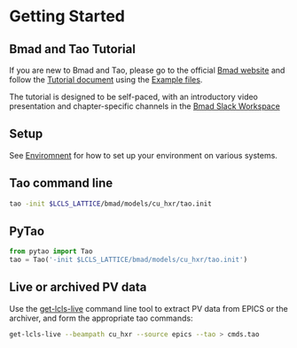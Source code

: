 # Getting Started



## Bmad and Tao Tutorial

If you are new to Bmad and Tao, please go to the official [Bmad website](https://www.classe.cornell.edu/bmad/) and follow the [Tutorial document](https://www.classe.cornell.edu/bmad/tutorial_bmad_tao.pdf) using the [Example files](https://www.classe.cornell.edu/bmad/tutorial_bmad_tao_files/).

The tutorial is designed to be self-paced, with an introductory video presentation and chapter-specific channels in the [Bmad Slack Workspace](http://bmad-simulation.slack.com)

## Setup

See [Enviromnent](environment/index.md) for how to set up your environment on various systems.


## Tao command line

```bash
tao -init $LCLS_LATTICE/bmad/models/cu_hxr/tao.init
```

## PyTao

```python
from pytao import Tao
tao = Tao('-init $LCLS_LATTICE/bmad/models/cu_hxr/tao.init')
```

## Live or archived PV data
Use the [get-lcls-live](live/get-lcls-live.md) command line tool to extract PV data from EPICS or the archiver, and form the appropriate tao commands:

```bash
get-lcls-live --beampath cu_hxr --source epics --tao > cmds.tao
```

